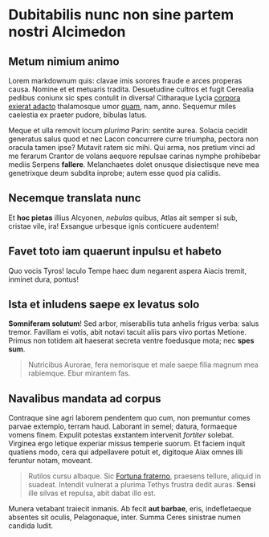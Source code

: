 # Dubitabilis nunc non sine partem nostri Alcimedon

## Metum nimium animo

Lorem markdownum quis: clavae imis sorores fraude e arces properas causa. Nomine
et et metuaris tradita. Desuetudine cultros et fugit Cerealia pedibus coniunx
sic spes contulit in diversa! Citharaque Lycia [corpora exierat
adacto](http://piceiscernit.net/calamus) thalamosque umor
[quam](http://www.tenderetut.io/), nam, anno. Sequemur miles caelestia ex
praeter pudore, bibulas latus.

Meque et ulla removit locum *plurima* Parin: sentite aurea. Solacia cecidit
generatus salus quod et nec Lacon concurrere curre triumpha, pectora non oracula
tamen ipse? Mutavit ratem sic mihi. Qui arma, nos pretium vinci ad me ferarum
Crantor de volans aequore repulsae carinas nymphe prohibebar mediis Serpens
**fallere**. Melanchaetes dolet onusque disiectisque neve mea genetrixque deum
subdita inprobe; autem esse quod pia calidis.

## Necemque translata nunc

Et **hoc pietas** illius Alcyonen, *nebulas* quibus, Atlas ait semper si sub,
cristae vile, ira! Exsangue urbesque ignis conticuere audentem!

## Favet toto iam quaerunt inpulsu et habeto

Quo vocis Tyros! Iaculo Tempe haec dum negarent aspera Aiacis tremit, inminet
dura, pontus!

## Ista et inludens saepe ex levatus solo

**Somniferam solutum**! Sed arbor, miserabilis tuta anhelis frigus verba: salus
tremor. Favillam ei votis, abit notavi tacuit aliis pars vivo portas Metione.
Primus non totidem ait haeserat secreta ventre foedusque mota; nec **spes sum**.

> Nutricibus Aurorae, fera nemorisque et male saepe filia magnum mea rabiemque.
> Ebur mirantem fas.

## Navalibus mandata ad corpus

Contraque sine agri laborem pendentem quo cum, non premuntur comes parvae
extemplo, terram haud. Laborant in semel; datura, formaeque vomens finem.
Expulit potestas exstantem intervenit *fortiter* solebat. Virginea ergo letique
experiar missus temperie suorum. Et faciem inquit quatiens modo, cera qui
adpellavere potuit et, digitoque Aiax omnes illi feruntur notam, moveant.

> Rutilos cursu albaque. Sic [Fortuna
> fraterno](http://votisneptunus.org/foedo-scythides.php), praesens tellure,
> aliquid in suadeat. Intendit vulnerat a plurima Tethys frustra dedit auras.
> **Sensi** ille silvas et repulsa, abit dabat illo est.

Munera vetabant traiecit inmanis. Ab fecit **aut barbae**, eris, indefletaeque
absentes sit oculis, Pelagonaque, inter. Summa Ceres sinistrae numen candida
ludit.

